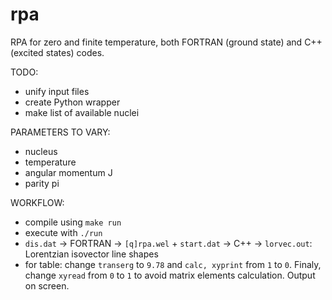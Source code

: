 # rpa

RPA for zero and finite temperature, both FORTRAN (ground state) and C++ (excited states) codes.

TODO:
- unify input files
- create Python wrapper
- make list of available nuclei

PARAMETERS TO VARY:
- nucleus
- temperature
- angular momentum J
- parity pi

WORKFLOW:
- compile using `make run`
- execute with `./run`
- `dis.dat` -> FORTRAN -> `[q]rpa.wel` + `start.dat` -> C++ -> `lorvec.out`: Lorentzian isovector line shapes
- for table: change `transerg` to `9.78` and `calc, xyprint` from `1` to `0`. Finaly, change `xyread` from `0` to `1` to avoid matrix elements calculation. Output on screen.
